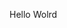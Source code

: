 Hello Wolrd

























































































































































































































































































































































































































































































































































































































































































































































































































































































































































































































